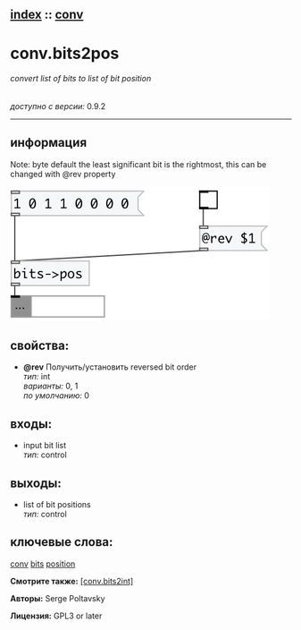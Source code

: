 [index](index.html) :: [conv](category_conv.html)
---

# conv.bits2pos

###### convert list of bits to list of bit position

*доступно с версии:* 0.9.2

---


## информация
Note: byte default the least significant bit is the rightmost, this can be changed with @rev property


[![example](../examples/img/conv.bits2pos.jpg)](../examples/pd/conv.bits2pos.pd)







## свойства:

* **@rev** 
Получить/установить reversed bit order<br>
_тип:_ int<br>
_варианты:_ 0, 1<br>
_по умолчанию:_ 0<br>



## входы:

* input bit list<br>
_тип:_ control



## выходы:

* list of bit positions<br>
_тип:_ control



## ключевые слова:

[conv](keywords/conv.html)
[bits](keywords/bits.html)
[position](keywords/position.html)



**Смотрите также:**
[\[conv.bits2int\]](conv.bits2int.html)




**Авторы:** Serge Poltavsky




**Лицензия:** GPL3 or later





